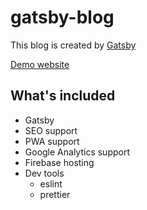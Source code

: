 # gatsby-blog

This blog is created by [Gatsby](https://www.gatsbyjs.org/)

[Demo website](https://blog-90eed.firebaseapp.com/)

## What's included

- Gatsby
- SEO support
- PWA support
- Google Analytics support
- Firebase hosting
- Dev tools
  - eslint
  - prettier